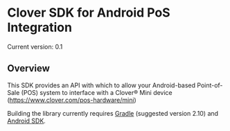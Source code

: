 # Clover SDK for Android PoS Integration

Current version: 0.1

## Overview

This SDK provides an API with which to allow your Android-based Point-of-Sale (POS) system to interface with a Clover® Mini device (https://www.clover.com/pos-hardware/mini)

Building the library currently requires [Gradle](https://gradle.org) (suggested version 2.10) and [Android SDK](http://developer.android.com/sdk/index.html).
